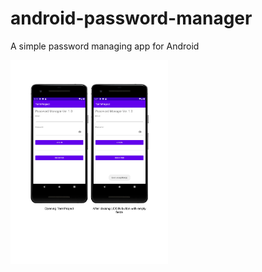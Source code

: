 # android-password-manager
A simple password managing app for Android

<img src="https://github.com/davozebi/android-password-manager/raw/main/demonstration-images/0001.jpg" width=50% height=50% />

